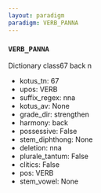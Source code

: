 ```yaml
---
layout: paradigm
paradigm: VERB_PANNA
---
```

### ` VERB_PANNA `

Dictionary class67 back n
* kotus_tn: 67
* upos: VERB
* suffix_regex: nna
* kotus_av: None
* grade_dir: strengthen
* harmony: back
* possessive: False
* stem_diphthong: None
* deletion: nna
* plurale_tantum: False
* clitics: False
* pos: VERB
* stem_vowel: None
